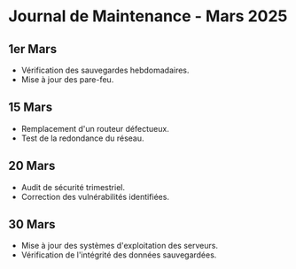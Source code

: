 # Journal de Maintenance - Mars 2025

## 1er Mars
- Vérification des sauvegardes hebdomadaires.
- Mise à jour des pare-feu.

## 15 Mars
- Remplacement d'un routeur défectueux.
- Test de la redondance du réseau.

## 20 Mars
- Audit de sécurité trimestriel.
- Correction des vulnérabilités identifiées.

## 30 Mars
- Mise à jour des systèmes d'exploitation des serveurs.
- Vérification de l'intégrité des données sauvegardées.
